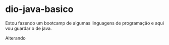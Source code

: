 # dio-java-basico
Estou fazendo um bootcamp de algumas linguagens de programação e aqui vou guardar o de java.

Alterando